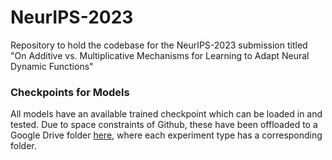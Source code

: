 # NeurIPS-2023
Repository to hold the codebase for the NeurIPS-2023 submission titled "On Additive vs. Multiplicative Mechanisms for Learning to Adapt Neural Dynamic Functions"

### Checkpoints for Models
All models have an available trained checkpoint which can be loaded in and tested. Due to space constraints of Github, 
these have been offloaded to a Google Drive folder <a href="https://drive.google.com/drive/folders/1BYOpwUyq3HZC4yntG-xQSjfcbLDJg0MY?usp=share_link">here</a>, where each experiment type has a corresponding folder.

